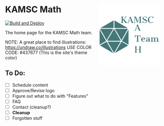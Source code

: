 <div>
  <img align="right" src="/images/logo/logo1.svg" alt="KAMSC Math Logo" width="200"/> 
  <h1> KAMSC Math</h1>
</div>

[![Build and Deploy](https://github.com/ds12a/KAMSC-Math/actions/workflows/pages/pages-build-deployment/badge.svg)](https://github.com/ds12a/KAMSC-Math/actions/workflows/pages/pages-build-deployment)

The home page for the KAMSC Math team.

NOTE: A great place to find illustrations: https://undraw.co/illustrations USE COLOR CODE: #437677 (This is the site's theme color)

## To Do:
- [ ] Schedule content
- [ ] Approve/Revise logo
- [ ] Figure out what to do with "Features"
- [ ] FAQ
- [ ] Contact (cleanup?)
- [ ] **Cleanup**
- [ ] Forgotten stuff
